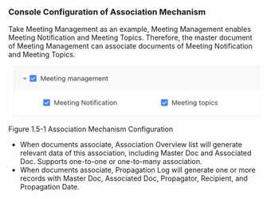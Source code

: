  ### Console Configuration of Association Mechanism
Take Meeting Management as an example, Meeting Management enables Meeting Notification and Meeting Topics. Therefore, the master document of Meeting Management can associate documents of Meeting Notification and Meeting Topics.   

<div style={{ display: 'flex', justifyContent: 'left' }}>
  <img src="/img/Association Mechanism Configuration.png" alt="Portal Diagram" width="800" />
</div>

Figure 1.5-1 Association Mechanism Configuration
- When documents associate, Association Overview list will generate relevant data of this association, including Master Doc and Associated Doc. Supports one-to-one or one-to-many association.
- When documents associate, Propagation Log will generate one or more records with Master Doc, Associated Doc, Propagator, Recipient, and Propagation Date.

